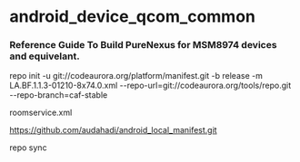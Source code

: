 # android_device_qcom_common

### Reference Guide To Build PureNexus for MSM8974 devices and equivelant.

repo init -u git://codeaurora.org/platform/manifest.git -b release -m LA.BF.1.1.3-01210-8x74.0.xml --repo-url=git://codeaurora.org/tools/repo.git --repo-branch=caf-stable

roomservice.xml 

https://github.com/audahadi/android_local_manifest.git

repo sync


